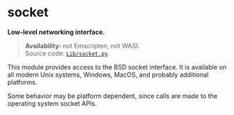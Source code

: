 # socket

**Low-level networking interface.**

> **Availability:** not Emscripten, not WASI.  
> Source code: [`Lib/socket.py`](https://github.com/python/cpython/tree/3.11/Lib/socket.py).

This module provides access to the BSD socket interface. It is available on all modern Unix systems, Windows, MacOS, and probably additional platforms.

Some behavior may be platform dependent, since calls are made to the operating system socket APIs.